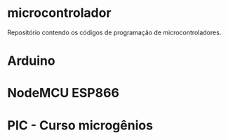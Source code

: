 # microcontrolador

Repositório contendo os códigos de programação de microcontroladores.

# Arduino
# NodeMCU ESP866
# PIC - Curso microgênios